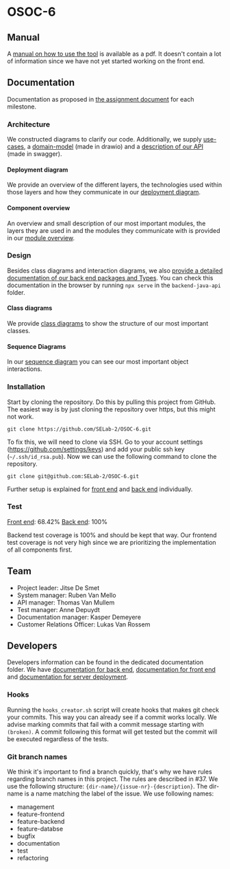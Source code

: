 # OSOC-6

## Manual

A [manual on how to use the tool](documentation/OSOC-tool-manual.pdf) is available as a pdf.
It doesn't contain a lot of information since we have not yet started working on the front end.

## Documentation

Documentation as proposed in
[the assignment document](https://github.com/SELab-2/OSOC-opgave/blob/main/opgave.md#algemeen) for each milestone.

### Architecture

We constructed diagrams to clarify our code.
Additionally, we supply [use-cases](documentation/use-case.pdf),
a [domain-model](documentation/domain-model.html) (made in drawio) and
a [description of our API](https://selab-2.github.io/OSOC-6/) (made in swagger).

#### Deployment diagram

We provide an overview of the different layers, the technologies used within those layers and
how they communicate in our [deployment diagram](documentation/OSOC-deployment-diagram.vpd.svg).

#### Component overview

An overview and small description of our most important modules,
the layers they are used in and the modules they communicate with is provided in
our [module overview](documentation/OSOC-component-servicediagram.vpd.svg).

### Design

Besides class diagrams and interaction diagrams,
we also [provide a detailed documentation of our back end packages and Types](backend-java-api).
You can check this documentation in the browser by running `npx serve` in the `backend-java-api` folder.

#### Class diagrams

We provide [class diagrams](documentation/class-diagrams) to show the structure of our most important classes.

#### Sequence Diagrams

In our [sequence diagram](documentation/sequence-diagrams) you can see our most important object interactions.

### Installation

Start by cloning the repository.
Do this by pulling this project from GitHub.
The easiest way is by just cloning the repository over https, but this might not work.
```
git clone https://github.com/SELab-2/OSOC-6.git
```
To fix this, we will need to clone via SSH.
Go to your account settings (https://github.com/settings/keys) and add your public ssh key (`~/.ssh/id_rsa.pub`).
Now we can use the following command to clone the repository.
```
git clone git@github.com:SELab-2/OSOC-6.git
```

Further setup is explained for
[front end](frontend/README.md#setup) and  [back end](backend/README.md#setup) individually.

### Test

[Front end](frontend/README.md#tests): 68.42%
[Back end](backend/README.md#tests): 100%

Backend test coverage is 100% and should be kept that way.
Our frontend test coverage is not very high since we are prioritizing the implementation of all components first.

## Team

* Project leader: Jitse De Smet
* System manager: Ruben Van Mello
* API manager: Thomas Van Mullem
* Test manager: Anne Depuydt
* Documentation manager: Kasper Demeyere
* Customer Relations Officer: Lukas Van Rossem

## Developers

Developers information can be found in the dedicated documentation folder.
We have [documentation for back end](backend/README.md),
[documentation for front end](frontend/README.md) and [documentation for server deployment](serverSetup.md).

### Hooks

Running the `hooks_creator.sh` script will create hooks that makes git check your commits.
This way you can already see if a commit works locally.
We advise marking commits that fail with a commit message starting with `(broken)`.
A commit following this format will get tested but the commit will be executed regardless of the tests.

### Git branch names

We think it's important to find a branch quickly, that's why we have rules regarding branch names in this project.
The rules are described in #37.
We use the following structure: `{dir-name}/{issue-nr}-{description}`.
The dir-name is a name matching the label of the issue.
We use following names:
* management
* feature-frontend
* feature-backend
* feature-databse
* bugfix
* documentation
* test
* refactoring
